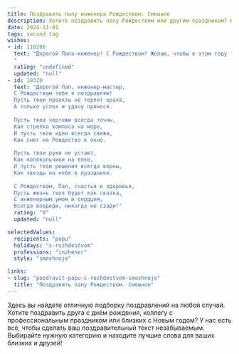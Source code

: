 ```yaml
---
title: Поздравить папу инженера Рождеством. Смешное
description: Хотите поздравить папу Рождеством или другим праздником? Наш ИИ создаст незабываемое поздравление, а вы обязательно выделитесь среди других.  
date: 2024-11-01
tags: second tag
wishes:
- id: 110208
  text: "Дорогой Папа-инженер! С Рождеством! Желаю, чтобы в этом году твой внутренний гений-изобретатель не только починил все сломанное в доме, но и сконструировал машину для автоматического приготовления оливье! А ещё, чтобы под ёлкой тебя ждал не только подарок, но и  рабочий чертёж для этого самого аппарата!  Счастья, здоровья и пусть все твои проекты будут успешными (ну, почти все)!
  "
  rating: "undefined"
  updated: "null"
- id: 18320
  text: "Дорогой Пап, инженер-мастер,
  С Рождеством тебя я поздравляю!
  Пусть твои проекты не терпят краха,
  А только успех и удачу принося.
  
  Пусть твои чертежи всегда точны,
  Как стрелка компаса на море,
  И пусть твои идеи всегда свежи,
  Как снег на Рождество в окно.
  
  Пусть твои руки не устают,
  Как колокольчики на елке,
  И пусть твои решения всегда верны,
  Как звезды на небе в празднике.
  
  С Рождеством, Пап, счастья и здоровья,
  Пусть жизнь твоя будет как сказка,
  С инженерным умом и сердцем,
  Всегда впереди, никогда не сзади!"
  rating: "0"
  updated: "null"

selectedValues:
  recipients: "papu"
  holidays: "s-rozhdestvom"
  professions: "inzhener"
  style: "smeshnoje"

links:
- slug: "pozdravit-papu-s-rozhdestvom-smeshnoje"
  title: "Поздравить папу Рождеством. Смешное"
---
```


Здесь вы найдете отличную подборку поздравлений на любой случай. 
Хотите поздравить друга с днём рождения, коллегу с профессиональным праздником или близких с Новым годом? У нас есть всё, чтобы сделать ваш поздравительный текст незабываемым. Выбирайте нужную категорию и находите лучшие слова для ваших близких и друзей!

